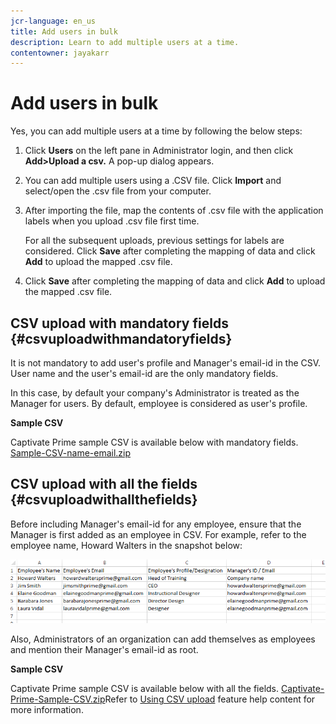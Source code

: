 ```yaml
---
jcr-language: en_us
title: Add users in bulk
description: Learn to add multiple users at a time.
contentowner: jayakarr
---
```



# Add users in bulk

Yes, you can add multiple users at a time by following the below steps:

1. Click **Users** on the left pane in Administrator login, and then click **Add>Upload a csv.** A pop-up dialog appears.   

1. You can add multiple users using a .CSV file. Click **Import** and select/open the .csv file from your computer.   

1. After importing the file, map the contents of .csv file with the application labels when you upload .csv file first time.

   For all the subsequent uploads, previous settings for labels are considered. Click **Save** after completing the mapping of data and click **Add** to upload the mapped .csv file.

1. Click **Save** after completing the mapping of data and click **Add** to upload the mapped .csv file.

## CSV upload with mandatory fields {#csvuploadwithmandatoryfields}

It is not mandatory to add user's profile and Manager's email-id in the CSV. User name and the user's email-id are the only mandatory fields.

In this case, by default your company's Administrator is treated as the Manager for users. By default, employee is considered as user's profile.

**Sample CSV**

Captivate Prime sample CSV is available below with mandatory fields.
[Sample-CSV-name-email.zip](assets/sample-csv-name-email.zip)

## CSV upload with all the fields {#csvuploadwithallthefields}

Before including Manager's email-id for any employee, ensure that the Manager is first added as an employee in CSV. For example, refer to the employee name, Howard Walters in the snapshot below:

![](assets/csv-example.png)

Also, Administrators of an organization can add themselves as employees and mention their Manager's email-id as root.

**Sample CSV**

Captivate Prime sample CSV is available below with all the fields.
[Captivate-Prime-Sample-CSV.zip](assets/captivate-prime-sample-csv.zip)Refer to  [Using CSV upload](feature-summary/add-users-user-groups.md) feature help content for more information.
